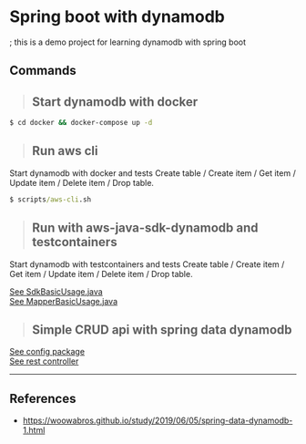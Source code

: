 # Spring boot with dynamodb  
; this is a demo project for learning dynamodb with spring boot  

## Commands   

> ## Start dynamodb with docker  

```cmd
$ cd docker && docker-compose up -d
```  

> ## Run aws cli  

Start dynamodb with docker and tests Create table / Create item / Get item / Update item / Delete item / Drop table.  

```cmd
$ scripts/aws-cli.sh
```  

> ## Run with aws-java-sdk-dynamodb and testcontainers  

Start dynamodb with testcontainers and tests Create table / Create item / Get item / Update item / Delete item / Drop table.

[See SdkBasicUsage.java](./src/test/java/demo/basic/SdkBasicUsage.java)  
[See MapperBasicUsage.java](./src/test/java/demo/basic/MapperBasicUsage.java)    

> ## Simple CRUD api with spring data dynamodb  

[See config package](./src/main/java/demo/config)  
[See rest controller](./src/main/java/demo/rest/CommentController.java)  

---  

## References  

- https://woowabros.github.io/study/2019/06/05/spring-data-dynamodb-1.html
